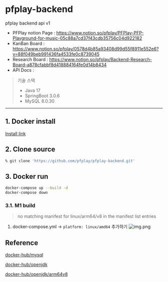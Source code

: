 # pfplay-backend

pfplay backend api v1

- PFPlay notion Page : https://www.notion.so/pfplay/PFPlay-PFP-Playground-for-music-05c88a7cd37f43cdb35756c04d922182
- KanBan Board : https://www.notion.so/pfplay/0578d4b85a93408d99d55f8911e552e6?v=88f049beb991436fa4533fe0c8739045
- Research Board : https://www.notion.so/pfplay/Backend-Research-Board-a878cfabbf8d418884164fe0d14b8434
- API Docs :

> 기술 스택
> - Java 17
> - SpringBoot 3.0.6
> - MySQL 8.0.30

------

## 1. Docker install

[Install link](https://docs.docker.com/engine/install/)

## 2. Clone source

```bash
% git clone 'https://github.com/pfplay/pfplay-backend.git'
```

## 3. Docker run
```bash
docker-compose up --build -d
docker-compose down
```

### 3.1. M1 build
> no matching manifest for linux/arm64/v8 in the manifest list entries
1. docker-compose.yml -> `platform: linux/amd64` 추가하기
![img.png](./api/asset/202305071207.png)

## Reference
[docker-hub/mysql](https://hub.docker.com/_/mysql)

[docker-hub/openjdk](https://hub.docker.com/_/openjdk)

[docker-hub/openjdk/arm64v8](https://hub.docker.com/r/arm64v8/openjdk)